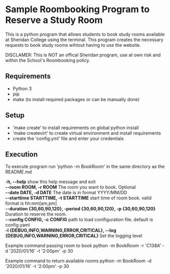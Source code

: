 <h1> Sample Roombooking Program to Reserve a Study Room</h1>

This is a python program that allows students to book study rooms available at Sheridan College using the terminal. This program creates the necessary requests to book study rooms wihtout having to use the website.

DISCLAMER: This is NOT an offical Sheridan program, use at own risk and within the School's Roombooking policy.

<h2> Requirements </h2>

- Python 3
- pip
- make (to install required packages or can be manually done)

<h2> Setup </h2>

- 'make create' to install requirements on global python install
- 'make createvirt' to create virtual environment and install requirements
- create the 'config.yml' file and enter your credentials

<h2> Execution </h2>

To execute program run 'python -m BookRoom' in the same directory as the README.md

<b>-h, --help</b>           show this help message and exit </br>
<b>--room ROOM, -r ROOM</b>  The room you want to book. Optional </br>
<b>--date DATE, -d DATE</b>  The date is in format YYYY/MM/DD </br>
<b>--starttime STARTTIME, -t STARTTIME</b> start time of room book. valid format is hh:mm[am,pm] </br>
<b>--duration {30,60,90,120}, -period {30,60,90,120}, -p {30,60,90,120}</b> Duration to reserve the room. </br>
<b>--config CONFIG, -c CONFIG</b> path to load conifiguration file. default is config.yaml </br>
<b>-l {DEBUG,INFO,WARNING,ERROR,CRITICAL}, --log {DEBUG,INFO,WARNING,ERROR,CRITICAL}  </b> Set the logging level  </br>

Example command passing room to book
  python -m BookRoom -r 'C138A' -d '2020/01/16' -t '2:00pm' -p 30

Example command to return available rooms
  python -m BookRoom -d '2020/01/16' -t '2:00pm' -p 30
